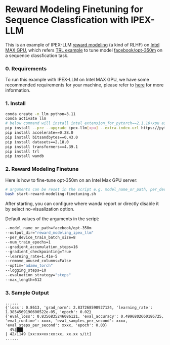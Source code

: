 # Reward Modeling Finetuning for Sequence Classfication with IPEX-LLM

This is an example of IPEX-LLM [reward modeling](https://huggingface.co/docs/trl/main/en/reward_trainer) (a kind of RLHF) on [Intel MAX GPU](../../../README.md), which refers [TRL example](https://github.com/huggingface/trl/blob/main/examples/scripts/reward_modeling.py) to tune model [facebook/opt-350m](https://huggingface.co/facebook/opt-350m) on a sequence classfication task.

### 0. Requirements
To run this example with IPEX-LLM on Intel MAX GPU, we have some recommended requirements for your machine, please refer to [here](../../../README.md#requirements) for more information.

### 1. Install

```bash
conda create -n llm python=3.11
conda activate llm
# below command will install intel_extension_for_pytorch==2.1.10+xpu as default
pip install --pre --upgrade ipex-llm[xpu] --extra-index-url https://pytorch-extension.intel.com/release-whl/stable/xpu/us/
pip install accelerate==0.28.0
pip install bitsandbytes==0.43.0
pip install datasets==2.18.0
pip install transformers==4.39.1
pip install trl
pip install wandb
```

### 2. Reward Modeling Finetune

Here is how to fine-tune opt-350m on an Intel Max GPU server:

```bash
# arguments can be reset in the script e.g. model_name_or_path, per_device_train_batch_size and other hyperparameters
bash start-reward-modeling-finetuning.sh
```
After starting, you can configure where wanda report or directly disable it by select no-visualization option.

Default values of the arguments in the script:
```bash
--model_name_or_path=facebook/opt-350m
--output_dir="reward_modeling_ipex_llm"
--per_device_train_batch_size=8
--num_train_epochs=1
--gradient_accumulation_steps=16
--gradient_checkpointing=True
--learning_rate=1.41e-5
--remove_unused_columns=False
--optim="adamw_torch"
--logging_steps=10
--evaluation_strategy="steps"
--max_length=512
```

### 3. Sample Output
```log
......
{'loss': 0.8613, 'grad_norm': 2.837268590927124, 'learning_rate': 1.3854569190600522e-05, 'epoch': 0.02}
{'eval_loss': 0.8356835246086121, 'eval_accuracy': 0.4996802660186725, 'eval_runtime': xxxx, 'eval_samples_per_second': xxxx, 'eval_steps_per_second': xxxx, 'epoch': 0.03}
  4%|██▊                                                                          | 42/1149 [xx:xx<xx:xx:xx, xx.xx s/it]
......
```

